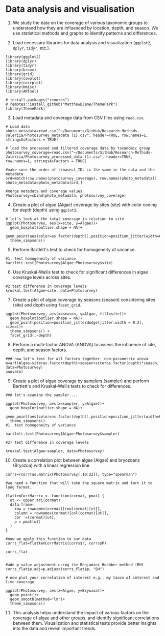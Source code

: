 
# Data analysis and visualisation

1. We study the data on the coverage of various taxonomic groups to understand how they are influenced by location, depth, and season. We use statistical methods and graphs to identify patterns and differences.

2. Load necessary libraries for data analysis and visualization (`ggplot2`, `dplyr`, `tidyr`, etc.).

```
library(ggplot2)
library(dplyr)
library(tidyr)
library(broom)
library(grid)
library(cowplot)
library(corrplot)
library(Hmisc)
library(ARTool)

# install.packages("remotes")
# remotes::install_github("MatthewBJane/ThemePark")
library(ThemePark)
```

3. Load metadata and coverage data from CSV files using `read.csv`.

```
# Load data
photo_metadata=read.csv("~/Documents/GitHub/Research-Methods-Valeriia/Photosurvey_metadata (1).csv", header=TRUE, row.names=1, stringsAsFactors = TRUE)

# load the processed and filtered coverage data by taxonomic group
photosurvey_coverage=read.csv("~/Documents/GitHub/Research-Methods-Valeriia/Photosurvey_processed_data (1).csv", header=TRUE, row.names=1, stringsAsFactors = TRUE)

#make sure the order of trnasect_IDs is the same in the data and the metadata
ord=match(row.names(photosurvey_coverage), row.names(photo_metadata))
photo_metadata=photo_metadata[ord,]

#merge metadata and coverage values
Photosurvey=cbind(photo_metadata, photosurvey_coverage)
```

4. Create a plot of algae (Algae) coverage by sites (site) with color coding for depth (depth) using `ggplot2`.

```
# let's look at the total coverage in relation to site
ggplot(Photosurvey, aes(x=site, y=Algae))+
  geom_boxplot(outlier.shape = NA)+
  geom_point(aes(color=as.factor(depth)),position=position_jitter(width=0.2))+ 
  theme_simpsons()
```


5. Perform Bartlett's test to check for homogeneity of variance.

```
#1. test homogeneity of variance
bartlett.test(Photosurvey$Algae~Photosurvey$site)
```

6. Use Kruskal-Wallis test to check for significant differences in algae coverage levels across sites.

```
#2 test difference in coverage levels
kruskal.test(Algae~site, data=Photosurvey)
```

7. Create a plot of algae coverage by seasons (season) considering sites (site) and depth using `facet_grid`.

```
ggplot(Photosurvey, aes(x=season, y=Algae, fill=site))+
  geom_boxplot(outlier.shape = NA)+
  geom_point(position=position_jitterdodge(jitter.width = 0.2), size=1)+
  theme_simpsons() +
  facet_grid(.~depth)
```

8. Perform a multi-factor ANOVA (ANOVA) to assess the influence of site, depth, and season factors.

```
### now let's test for all factors together- non-parametric anova
m=art(Algae~site+as.factor(depth)+season+site*as.factor(depth)*season, data=Photosurvey)
anova(m)
```

9. Create a plot of algae coverage by samplers (sampler) and perform Bartlett's and Kruskal-Wallis tests to check for differences.

```
### let's examine the sampler....

ggplot(Photosurvey, aes(x=sampler, y=Algae))+
  geom_boxplot(outlier.shape = NA)+
  geom_point(aes(color=as.factor(depth)),position=position_jitter(width=0.2))+
  theme_simpsons()
#1. test homogeneity of variance

bartlett.test(Photosurvey$Algae~Photosurvey$sampler)

#2) test difference in coverage levels

kruskal.test(Algae~sampler, data=Photosurvey)
```

10. Create a correlation plot between algae (Algae) and bryozoans (Bryozoa) with a linear regression line.

```
corrs=rcorr(as.matrix(Photosurvey[,10:22]), type="spearman")

#we need a function that will take the square matrix and turn it to long format.

flattenCorrMatrix <- function(cormat, pmat) {
  ut <- upper.tri(cormat)
  data.frame(
    row = rownames(cormat)[row(cormat)[ut]],
    column = rownames(cormat)[col(cormat)[ut]],
    cor  =(cormat)[ut],
    p = pmat[ut]
  )
}

#now we apply this function to our data
corrs_flat=flattenCorrMatrix(corrs$r, corrs$P)

corrs_flat


#add p value adjustment using the Benjamini-Hochber method (BH)
corrs_flat$p.adj=p.adjust(corrs_flat$p, "BH")

# now plot your correlation of interest e.g., my taxon of interest and live coverage

ggplot(Photosurvey, aes(x=Algae, y=Bryozoa))+
  geom_point()+
  geom_smooth(method='lm')+
  theme_simpsons()
```


11. This analysis helps understand the impact of various factors on the coverage of algae and other groups, and identify significant correlations between them. Visualization and statistical tests provide better insights into the data and reveal important trends.


















